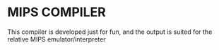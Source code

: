 # MIPS COMPILER

This compiler is developed just for fun, and the output is suited for the relative MIPS emulator/interpreter


